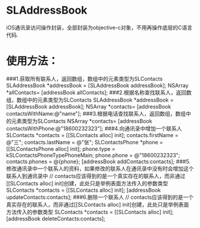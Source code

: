SLAddressBook
=============
iOS通讯录访问操作封装，全部封装为objective-c对象，不用再操作底层的C语言代码.

使用方法：
=============
###1.获取所有联系人，返回数组，数组中的元素类型为SLContacts
    SLAddressBook *addressBook = [SLAddressBook addressBook];
    NSArray *allContacts= [addressBook allContacts];
###2.根据名称查找联系人，返回数组，数组中的元素类型为SLContacts
    SLAddressBook *addressBook = [SLAddressBook addressBook];
    NSArray *contacts= [addressBook contactsWithName:@"name"];
###3.根据电话查找联系人，返回数组，数组中的元素类型为SLContacts
    NSArray *contacts= [addressBook contactsWithPhone:@"18600232323"];
###4.向通讯录中增加一个联系人
    SLContacts *contacts = [[SLContacts alloc] init];
    contacts.firstName = @"三";
    contacts.lastName = @"张";
    SLContactsPhone *phone = [[SLContactsPhone alloc] init];
    phone.type = kSLContactsPhoneTypePhoneMain;
    phone.phone = @"18600232323";
    contacts.phones = @{phone};
    [addressBook addContacts:contacts];
###5.修改通讯录中一个联系人的资料，如果修改的联系人在通讯录中没有时会增加这个联系人到通讯录中
    // contacts应该得到的是一个真实存在的联系人，而非通过[[SLContacts alloc] init]创建，此处只是举例表面方法传入的参数类型
    SLContacts *contacts = [[SLContacts alloc] init];
    [addressBook updateContacts:contacts];
###6.删除一个联系人
    // contacts应该得到的是一个真实存在的联系人，而非通过[[SLContacts alloc] init]创建，此处只是举例表面方法传入的参数类型
    SLContacts *contacts = [[SLContacts alloc] init];
    [addressBook deleteContacts:contacts];
